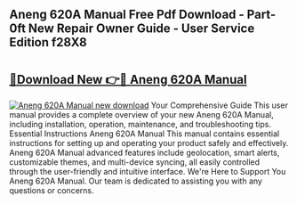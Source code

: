 ## Aneng 620A Manual Free Pdf Download - Part-0ft New Repair Owner Guide - User Service Edition f28X8

# <h2><a href="http://cf17604.oget.top/?id=Aneng+620A+Manual">🔗Download New 👉🔴 Aneng 620A Manual</a></h2>

[![Aneng 620A Manual new download](https://i.imgur.com/5g1atiW.png)](http://cf17604.oget.top/?id=Aneng+620A+Manual)
Your Comprehensive Guide This user manual provides a complete overview of your new Aneng 620A Manual, including installation, operation, maintenance, and troubleshooting tips. Essential Instructions Aneng 620A Manual This manual contains essential instructions for setting up and operating your product safely and effectively. Aneng 620A Manual advanced features include geolocation, smart alerts, customizable themes, and multi-device syncing, all easily controlled through the user-friendly and intuitive interface. We're Here to Support You Aneng 620A Manual. Our team is dedicated to assisting you with any questions or concerns.
